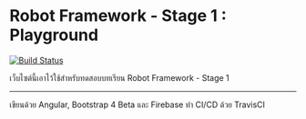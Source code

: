 # Robot Framework - Stage 1 : Playground

[![Build Status](https://travis-ci.org/chonla/robotframework-stage-1-web.svg?branch=master)](https://travis-ci.org/chonla/robotframework-stage-1-web)

เว็บไซต์นี้เอาไว้ใช้สำหรับทดสอบบทเรียน Robot Framework - Stage 1

-----

เขียนด้วย Angular, Bootstrap 4 Beta และ Firebase ทำ CI/CD ด้วย TravisCI
